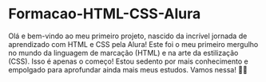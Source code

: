 # Formacao-HTML-CSS-Alura

Olá e bem-vindo ao meu primeiro projeto, nascido da incrível jornada de aprendizado com HTML e CSS pela Alura! Este foi o meu primeiro mergulho no mundo da linguagem de marcação (HTML) e 
na arte da estilização (CSS). Isso é apenas o começo! Estou sedento por mais conhecimento e empolgado para aprofundar ainda mais meus estudos. Vamos nessa! 💪🌟
